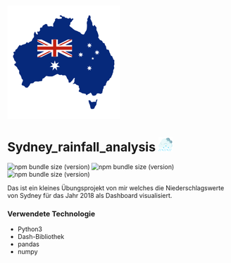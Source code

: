 ![Alt text](map.png "Optional title")
# Sydney_rainfall_analysis ![Alt text](heavy-rain.png "Optional title")
![npm bundle size (version)](https://img.shields.io/badge/version-0.0.1-darkblue) ![npm bundle size (version)](https://img.shields.io/badge/language-python3-blue)  ![npm bundle size (version)](https://img.shields.io/badge/framework-dash-blue) 

Das ist ein kleines Übungsprojekt von mir welches die Niederschlagswerte von Sydney für das Jahr 2018 als Dashboard visualisiert.

### Verwendete Technologie
* Python3
* Dash-Bibliothek
* pandas
* numpy
  
